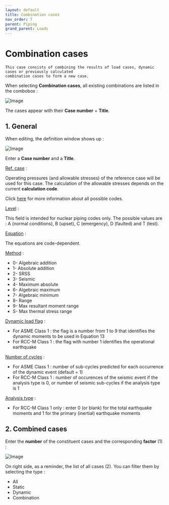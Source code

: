 ```yaml
---
layout: default
title: Combination cases
nav_order: 7
parent: Piping
grand_parent: Loads
---
```


# Combination cases

    This case consists of combining the results of load cases, dynamic cases or previously calculated
    combination cases to form a new case.

When selecting **Combination cases**, all existing combinations are listed in the combobox :

![Image](../Images/Load24.jpg)

The cases appear with their **Case number** + **Title**.

## 1. General

When editing, the definition window shows up :

![Image](../Images/Load25.jpg)

Enter a **Case number** and a **Title**.

<ins>Ref. case</ins> :

Operating pressures (and allowable stresses) of the reference case will be used for this case. The calculation of the allowable stresses depends on the current **calculation code**.

Click [here](https://documentation.metapiping.com/Analysis/Codes.html) for more information about all possible codes.

<ins>Level</ins> :

This field is intended for nuclear piping codes only. The possible values are : A (normal conditions), B (upset), C (emergency), D (faulted) and T (test). 

<ins>Equation</ins> :

The equations are code-dependent.

<ins>Method</ins> :

- 0- Algebraic addition
- 1- Absolute addition
- 2- SRSS
- 3- Seismic
- 4- Maximum absolute
- 6- Algebraic maximum
- 7- Algebraic minimum
- 8- Range
- 9- Max resultant moment range
- S- Max thermal stress range


<ins>Dynamic load flag</ins> :

- For ASME Class 1 : the flag is a number from 1 to 9 that identifies the dynamic moments to be used in Equation 13
- For RCC-M Class 1 : the flag with number 1 identifies the operational earthquake

<ins>Number of cycles</ins> :

- For ASME Class 1 : number of sub-cycles predicted for each occurrence of the dynamic event (default = 1)
- For RCC-M Class 1 : number of occurences of the seismic event if the analysis type is 0, or number of seismic sub-cycles if the analysis type is 1

<ins>Analysis type</ins> :

- For RCC-M Class 1 only : enter 0 (or blank) for the total earthquake moments and 1 for the primary (inertial) earthquake moments

## 2. Combined cases

Enter the **number** of the constituent cases and the corresponding **factor** (1) :

![Image](../Images/Load26.jpg)

On right side, as a reminder, the list of all cases (2). You can filter them by selecting the type :

- All
- Static
- Dynamic
- Combination
